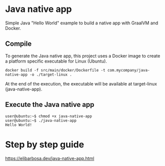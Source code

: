 # Java native app

Simple Java "Hello World" example to build a native app with GraalVM and Docker.

## Compile

To generate the Java native app, this project uses a Docker image to create a platform specific executable for Linux (Ubuntu).

```shell
docker build -f src/main/docker/Dockerfile -t com.mycompany/java-native-app -o ./target-linux .
```

At the end of the execution, the executable will be available at target-linux (java-native-app).

## Execute the Java native app

```shell
user@ubuntu:~$ chmod +x java-native-app
user@ubuntu:~$ ./java-native-app
Hello World!
```

# Step by step guide

https://elibarbosa.dev/java-native-app.html